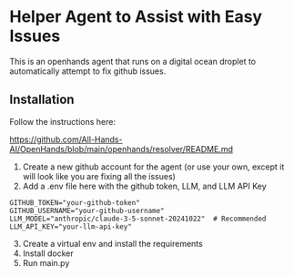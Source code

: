# Helper Agent to Assist with Easy Issues

This is an openhands agent that runs on a digital ocean droplet to automatically attempt to fix github issues. 

## Installation

Follow the instructions here:

https://github.com/All-Hands-AI/OpenHands/blob/main/openhands/resolver/README.md

1. Create a new github account for the agent (or use your own, except it will look like you are fixing all the issues)
2. Add a .env file here with the github token, LLM, and LLM API Key

```
GITHUB_TOKEN="your-github-token"
GITHUB_USERNAME="your-github-username"
LLM_MODEL="anthropic/claude-3-5-sonnet-20241022"  # Recommended
LLM_API_KEY="your-llm-api-key"
```

3. Create a virtual env and install the requirements
4. Install docker
4. Run main.py

